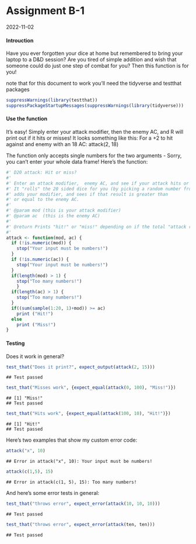 Assignment B-1
================
2022-11-02

#### Introuction

Have you ever forgotten your dice at home but remembered to bring your
laptop to a D&D session? Are you tired of simple addition and wish that
someone could do just one step of combat for you? Then this function is
for you!

note that for this document to work you’ll need the tidyverse and
testthat packages

``` r
suppressWarnings(library(testthat))
suppressPackageStartupMessages(suppressWarnings(library(tidyverse)))
```

#### Use the function

It’s easy! Simply enter your attack modifier, then the enemy AC, and R
will print out if it hits or misses! It looks something like this: For a
+2 to hit against and enemy with an 18 AC: attack(2, 18)

The function only accepts single numbers for the two arguments - Sorry,
you can’t enter your whole data frame! Here’s the function:

``` r
#' D20 attack: Hit or miss? 
#' 
#' Enter an attack modifier,  enemy AC, and see if your attack hits or misses. 
#' It "rolls" the 20 sided dice for you (by picking a random number from 1-20), 
#' adds your modifier, and sees if that result is greater than 
#' or equal to the enemy AC. 
#' 
#' @param mod (this is your attack modifier)
#' @param ac  (this is the enemy AC)
#'
#' @return Prints "hit!" or "miss!" depending on if the total "attack roll" is >= the AC of the "monster"
#' 
attack <- function(mod, ac) {
  if (!is.numeric(mod)) {
    stop("Your input must be numbers!")
  }
  if (!is.numeric(ac)) {
    stop("Your input must be numbers!")
  }
  if(length(mod) > 1) {
    stop("Too many numbers!")
    }
  if(length(ac) > 1) {
    stop("Too many numbers!")
  }
  if((sum(sample(1:20, 1)+mod)) >= ac) 
    print ("Hit!") 
  else 
    print ("Miss!")
}
```

#### Testing

Does it work in general?

``` r
test_that("Does it print?", expect_output(attack(2, 15)))
```

    ## Test passed

``` r
test_that("Misses work", {expect_equal(attack(0, 100), "Miss!")})
```

    ## [1] "Miss!"
    ## Test passed

``` r
test_that("Hits work", {expect_equal(attack(100, 10), "Hit!")})
```

    ## [1] "Hit!"
    ## Test passed

Here’s two examples that show my custom error code:

``` r
attack("x", 10)
```

    ## Error in attack("x", 10): Your input must be numbers!

``` r
attack(c(1,5), 15)
```

    ## Error in attack(c(1, 5), 15): Too many numbers!

And here’s some error tests in general:

``` r
test_that("throws error", expect_error(attack(10, 10, 10)))
```

    ## Test passed

``` r
test_that("throws error", expect_error(attack(ten, ten)))
```

    ## Test passed
